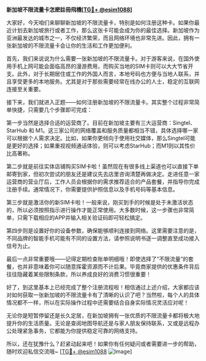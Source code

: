 **新加坡不限流量卡怎麽註冊飛機[[TG💪+ @esim1088](https://t.me/s/esim1088)]**

大家好，今天咱们来聊聊新加坡的不限流量卡，特别是如何注册这种卡。如果你最近计划去新加坡旅行或者工作，那么这张卡可能会成为你的最佳选择。新加坡作为亚洲最发达的城市之一，不仅经济繁荣，而且网络环境也非常先进。因此，拥有一张新加坡的不限流量卡会让你的生活和工作更加便利。

首先，我们来说说为什么需要一张新加坡的不限流量卡。对于游客来说，在国外使用手机上网可能会面临高昂的漫游费用，而购买当地的SIM卡则可以大大节省开支。此外，对于长期居住或工作的外国人而言，本地号码也方便与当地人联系，并且享受更多的本地服务。尤其是对于那些需要经常在线办公的人士，稳定的互联网连接至关重要。

接下来，我们就进入正题——如何注册新加坡的不限流量卡。其实整个过程非常简单快捷，只需要几个步骤即可完成：

第一步当然是选择合适的运营商了。目前在新加坡主要有三大运营商：Singtel、StarHub 和 M1。这三家公司的网络覆盖和服务质量都相当不错，具体选择哪一家可以根据个人需求决定。比如，如果你更倾向于使用社交媒体，那么Singtel可能是更好的选择；如果重视视频通话体验，则可以考虑StarHub；而M1则以其性价比高著称。

第二步就是前往实体店铺购买SIM卡啦！虽然现在有很多线上渠道也可以直接下单邮寄到家，但初次尝试的朋友还是建议先去店里咨询清楚再做决定。走进任意一家运营商的营业厅后，工作人员会根据你的需求推荐适合的产品套餐，并指导你完成注册手续。通常情况下，你需要提供护照信息以及手机号码等基本信息。

第三步就是激活你的新SIM卡啦！一般来说，刚买到手的时候是处于未激活状态的，所以必须按照指示进行操作才能正常使用。大多数时候，这一步骤也非常简单，只需下载相应的APP并输入相关验证码即可轻松搞定。

第四步则是设置好你的设备参数，确保能够顺利连接到网络。这里需要注意的是，不同品牌的智能手机可能有不同的设置方法，请参照说明书逐一调整直至成功接入信号为止。

最后一点非常重要哦——记得定期检查账单明细哦！即使选择了“不限流量”的套餐，也并非意味着你可以随意挥霍资源而不计后果。毕竟商家提供的优惠条件背后往往隐藏着某些限制条款，所以养成良好的消费习惯很重要！

好了，到这里基本上已经完成了整个注册流程啦！相信通过上述介绍，大家都应该对如何获取一张新加坡的不限流量卡有了清晰的认识了吧？当然啦，每个人的具体情况都不一样，所以在实际操作过程中还需要结合自身实际情况灵活应对呢！

无论你是短暂停留还是长久定居，在新加坡拥有一张优质的不限流量卡都将极大地提升你的生活质量。无论是查阅地图导航还是与家人朋友保持联系，又或是远程办公处理紧急事务，它都能为你提供稳定可靠的网络支持。

所以，还在犹豫什么？赶紧动起来吧！如果你有任何疑问或者需要进一步的帮助，随时欢迎私信交流哦~ [[TG💪+ @esim1088](https://t.me/s/esim1088) ![Image](https://i.postimg.cc/4NQfJmqS/Snipaste-2025-05-13-00-14-12.png)]